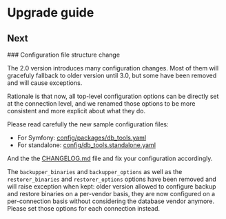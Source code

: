 # Upgrade guide

## Next

### Configuration file structure change

The 2.0 version introduces many configuration changes. Most of them will
gracefuly fallback to older version until 3.0, but some have been removed
and will cause exceptions.

Rationale is that now, all top-level configuration options can be directly
set at the connection level, and we renamed those options to be more consistent
and more explicit about what they do.

Please read carefully the new sample configuration files:
 - For Symfony: [config/packages/db_tools.yaml](./config/packages/db_tools.yaml)
 - For standalone: [config/db_tools.standalone.yaml](./config/db_tools.standalone.yaml)

And the the [CHANGELOG.md](./CHANGELOG.md) file and fix your configuration accordingly.

The `backupper_binaries` and `backupper_options` as well as the `restorer_binaries`
and `restorer_options` options have been removed and will raise exception when
kept: older version allowed to configure backup and restore binaries on a per-vendor
basis, they are now configured on a per-connection basis without considering the
database vendor anymore. Please set those options for each connection instead.
